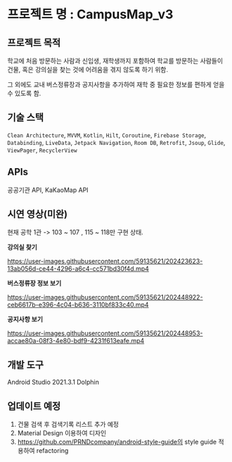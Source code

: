# 프로젝트 명 : CampusMap_v3

## 프로젝트 목적

  학교에 처음 방문하는 사람과 신입생, 재학생까지 포함하여 학교를 방문하는 사람들이 건물, 혹은 강의실을 찾는 것에 어려움을 겪지 않도록 하기 위함.
  
  그 외에도 교내 버스정류장과 공지사항을 추가하여 재학 중 필요한 정보를 편하게 얻을 수 있도록 함.
  
  
## 기술 스택
`Clean Architecture`, `MVVM`, `Kotlin`, `Hilt`, `Coroutine`, `Firebase Storage`, `Databinding`, `LiveData`, `Jetpack Navigation`, `Room DB`, `Retrofit`,
`Jsoup`, `Glide`, `ViewPager`, `RecyclerView`

## APIs
공공기관 API, KaKaoMap API


  
  
## 시연 영상(미완)

현재 공학 1관 -> 103 ~ 107 , 115 ~ 118만 구현 상태.

**강의실 찾기**

https://user-images.githubusercontent.com/59135621/202423623-13ab056d-ce44-4296-a6c4-cc571bd30f4d.mp4

**버스정류장 정보 보기**

https://user-images.githubusercontent.com/59135621/202448922-ceb6617b-e396-4c04-b636-3110bf833c40.mp4

**공지사항 보기**

https://user-images.githubusercontent.com/59135621/202448953-accae80a-08f3-4e80-bdf9-4231f613eafe.mp4

## 개발 도구

Android Studio 2021.3.1 Dolphin

## 업데이트 예정

1. 건물 검색 후 검색기록 리스트 추가 예정
2. Material Design 이용하여 디자인
3. https://github.com/PRNDcompany/android-style-guide의 style guide 적용하여 refactoring

